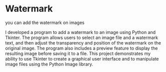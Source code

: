 # Watermark
you can add the watermark on images

I developed a program to add a watermark to an image using Python and Tkinter. The program allows users to select an image file and a watermark text, and then adjust the transparency and position of the watermark on the original image. The program also includes a preview feature to display the resulting image before saving it to a file. This project demonstrates my ability to use Tkinter to create a graphical user interface and to manipulate image files using the Python Image library.
